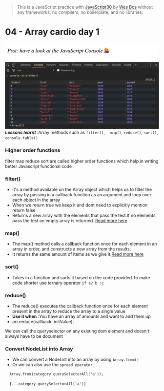 >This is a JavaScript practice with [JavaScript30](https:\\javascript30.com) by [Wes Bos]() without any frameworks, no compilers, no boilerplate, and no libraries.

# 04 - Array cardio day 1
![](images/04_00.png)
***Lessons learnt*** :Array methods such as `filter()`, `  map()`, `reduce()`, `sort()`, `console.table()`

### Higher  order functions
filter map reduce sort are called higher order functions which help in writing better Javascript  functional code 

### filter()

- It's a method available on the Array object which helps us to filter the array by passing in a callback function as an argument and loop over each object in the array
- When we return true we keep it and dont need to explicitly mention return false
- Returns a new  array  with the elements that pass the test.If no elements pass the test an empty array is returned. [Read more here](https://developer.mozilla.org/en-US/docs/Web/JavaScript/Reference/Global_Objects/Array/filter)

### map()

- The map() method calls a callback function once for each element in an array in order, and constructs a new array from the results. 
- It returns the same amount of items as we give it.[Read more here](https://developer.mozilla.org/en-US/docs/Web/JavaScript/Reference/Global_Objects/Array/map)

### sort()

- Takes in a function and sorts it based on the code provided To make code shorter use ternary operator `if a? b :c`

### reduce()

- The reduce() executes the callback function once for each element present in the array to reduce the array to a single value
-  **Use it when** :You have an array of amounts and want to add them up
  - arr.reduce(callback, initValue);

We can call the queryselector on any existing dom element and doesn't always have to be document

### Convert NodeList into Array

- We can convert a NodeList into an array by using `Array.from()`
- Or we can also use the `spread operator `
```
  Array.from(category.querySelectorAll('a'));

  [...category.querySelectorAll('a')]
```
